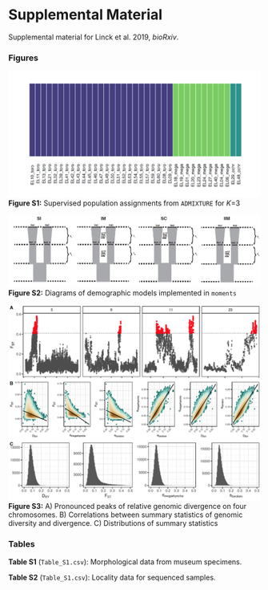 # Supplemental Material

Supplemental material for Linck et al. 2019, *bioRxiv*.

### Figures

![](figS1.png)   
**Figure S1:** Supervised population assignments from `ADMIXTURE` for *K*=3   
   
![](figS2.png)   
**Figure S2:** Diagrams of demographic models implemented in `moments`   

![](figS3.png)     
**Figure S3:** A) Pronounced peaks of relative genomic divergence on four chromosomes. B) Correlations between summary statistics of genomic diversity and divergence. C) Distributions of summary statistics  

### Tables

**Table S1** (`Table_S1.csv`): Morphological data from museum specimens.   

**Table S2** (`Table_S1.csv`): Locality data for sequenced samples.  